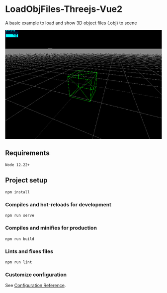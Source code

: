 # LoadObjFiles-Threejs-Vue2

A basic example to load and show 3D object files (.obj) to scene

![Load 3D Object](https://github.com/ncdev2015/3DViewerThreejs-Vue2/blob/master/src/assets/sample.png)

## Requirements

```
Node 12.22+
```

## Project setup

```
npm install
```

### Compiles and hot-reloads for development

```
npm run serve
```

### Compiles and minifies for production

```
npm run build
```

### Lints and fixes files

```
npm run lint
```

### Customize configuration

See [Configuration Reference](https://cli.vuejs.org/config/).

